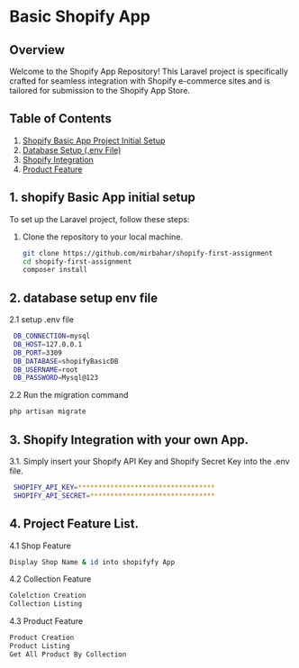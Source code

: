 # Basic Shopify App

## Overview

Welcome to the Shopify App Repository! This Laravel project is specifically crafted for seamless integration with Shopify e-commerce sites and is tailored for submission to the Shopify App Store.

## Table of Contents

1. [Shopify Basic App Project Initial Setup](#1-shopify-basic-app-initial-setup)
2. [Database Setup (.env File)](#2-database-setup-env-file)
3. [Shopify Integration](#3-shopify-integration)
4. [Product Feature](#4-product-feature)

## 1. shopify Basic App initial setup

To set up the Laravel project, follow these steps:

1. Clone the repository to your local machine.
   ```bash
   git clone https://github.com/mirbahar/shopify-first-assignment
   cd shopify-first-assignment
   composer install

## 2. database setup env file
2.1 setup .env file
   ```bash
    DB_CONNECTION=mysql
    DB_HOST=127.0.0.1
    DB_PORT=3309
    DB_DATABASE=shopifyBasicDB
    DB_USERNAME=root
    DB_PASSWORD=Mysql@123
   ```
2.2 Run the migration command
```bash
php artisan migrate
   ```  
## 3. Shopify Integration with your own App.
3.1. Simply insert your Shopify API Key and Shopify Secret Key into the .env file.
   ```bash
    SHOPIFY_API_KEY=**********************************
    SHOPIFY_API_SECRET=*******************************
   ```
## 4. Project Feature List.
4.1 Shop Feature
```bash
Display Shop Name & id into shopifyfy App
   ```
4.2 Collection Feature
```bash
Colelction Creation
Collection Listing
   ```
4.3 Product Feature
```bash
Product Creation
Product Listing
Get All Product By Collection
   ```
